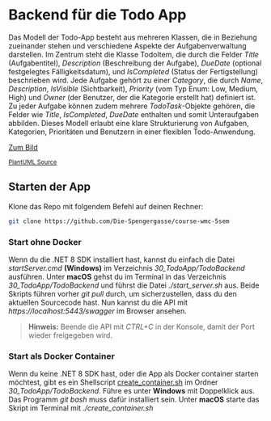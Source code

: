 # Backend für die Todo App

Das Modell der Todo-App besteht aus mehreren Klassen, die in Beziehung zueinander stehen und verschiedene Aspekte der Aufgabenverwaltung darstellen. Im Zentrum steht die Klasse TodoItem, die durch die Felder *Title* (Aufgabentitel), *Description* (Beschreibung der Aufgabe), *DueDate* (optional festgelegtes Fälligkeitsdatum), und *IsCompleted* (Status der Fertigstellung) beschrieben wird. Jede Aufgabe gehört zu einer *Category*, die durch *Name*, *Description*, *IsVisible* (Sichtbarkeit), *Priority* (vom Typ Enum: Low, Medium, High) und *Owner* (der Benutzer, der die Kategorie erstellt hat) definiert ist. Zu jeder Aufgabe können zudem mehrere *TodoTask*-Objekte gehören, die Felder wie *Title*, *IsCompleted*, *DueDate* enthalten und somit Unteraufgaben abbilden. Dieses Modell erlaubt eine klare Strukturierung von Aufgaben, Kategorien, Prioritäten und Benutzern in einer flexiblen Todo-Anwendung.

[Zum Bild](https://www.plantuml.com/plantuml/svg/nLHHQzim47xthpZyr5AdRAzXopeIQ0FTLbYwFQlHBHQn92ET2MNqlqzAvBCMbmp2e7hntNSwST_toRhn91nrkYbg9H5Gj_GC6gcsqXT5AzPRiK4eLy9lVGc_2mYhmLy4PC6fJKqWbSCrAMlsDJITXWUdh5FqdFR7TMzt77z1gJhDwLquPf-yf1Cejiu5uSQw_8m9B2LCGHdAeDjEHJ1-ClIhq1XGJqwPJOOlqA-TQkEuhvMN_eVowgc9lK_MDbc9EKqvpAhVTWPTA3rwT1ayToW8vMSAfKM8LafZLdvivOdoPCBn5SjnSPWPJ21OGKhamAhYdZW_g9vGDH1eKr3jfmKRHxyS6x2oqYu9zNa6h1GrvpZ0jayv_CkVkTLjWuHoxD2YmoXYfkMd_sN5NepzFn3AzyhJXnwOlUuNgzVxHL6FquOnzNKAgjv39ZriPeeW4-sFOBgc6Hl9ivzd95-3AOSdR7vpft8JcFa5aw0KL93xmhAE1V-dqCLBaNIEVrFIEDTthEtuXKhOTz7GCVOWlByJlXxmz23KkDx6uiuwsT-oDkMNkUPNS8i6dI2C4_vKL1-tTG7d1-NudDWKI8R55tGoF8S3MBwxlZPbgCsWV5yUr9Z2xF0q5kp0qJPk3rivANhZZdTdbt76IN63HdQw-GC0)

<sup>[PlantUML Source](https://www.plantuml.com/plantuml/uml/nLNHQjim57ttLrpyr5AdRAzXopeIQ0FTLbYwFQlHNImYIqQw9fJHVv-KoDTQN1O8W_ebL-T8ufvp9EN6at3KDRgebKJ0fgLdQ91gAtrHj6Az5Hk4SYNyrfVmku3mQVn5G1QSsjG4KZbSax9cpw7f6dXmoZf5psb-_ExjZkilA5NNyF0kRBCVlAGTA2wT2yADTVaU4rXAc88ob46tdOfW_CdGhwB1W7foocmoV85-xLGRstsDNleVogid7TS-MQipYZLDkSpORpk3Bb2F7bq6pnqAGlcP0hK8rKercD6FhVm7FPbmVSLsN1nw1XC4Lf06Sb1LyPhOFwXUK3K8Q5DHxRi56rk_70Umij8k2Plp0bWfqkSamB5FkVmhdxbjMes4SfpGeiDeOkRbf_yLnTwC_Hq8zBtozA47Pg_dnUxrUP4YVI8mbhvEHTLdoA9vyY0HP9Bz4KodzJX8xlsy8FaOJBay7VFR9PM7mCelM0Ibee8y5xPrRFX9eukN8laSRrFoEFTtxEtuXKhOTw7f67iGtjy9NmzuUX1gN6yZkRDEzgUiJUFBtFChk4M3JX363dygge-NTG7d1-LudxWeY0mV7z39y1mEOFdk-jgKWPj1-Ruyk365sU5fB3Y1esdPVP_neEY3EvwT7SOP3ueRD3B-W_q1)</sup>

## Starten der App

Klone das Repo mit folgendem Befehl auf deinen Rechner:

```bash
git clone https://github.com/Die-Spengergasse/course-wmc-5sem
```

### Start ohne Docker

Wenn du die .NET 8 SDK installiert hast, kannst du einfach die Datei *startServer.cmd* **(Windows)** im Verzeichnis *30_TodoApp/TodoBackend* ausführen.
Unter **macOS** gehst du im Terminal in das Verzeichnis *30_TodoApp/TodoBackend* und führst die Datei *./start_server.sh* aus.
Beide Skripts führen vorher *git pull* durch, um sicherzustellen, dass du den aktuellen Sourcecode hast.
Nun kannst du die API mit *https://localhost:5443/swagger* im Browser ansehen.

> **Hinweis:** Beende die API mit *CTRL+C* in der Konsole, damit der Port wieder freigegeben wird.

### Start als Docker Container

Wenn du keine .NET 8 SDK hast, oder die App als Docker container starten möchtest, gibt es ein Shellscript [create_container.sh](TodoBackend/create_container.sh) im Ordner *30_TodoApp/TodoBackend*.
Führe es unter **Windows** mit Doppelklick aus. Das Programm *git bash* muss dafür installiert sein.
Unter **macOS** starte das Skript im Terminal mit *./create_container.sh*
